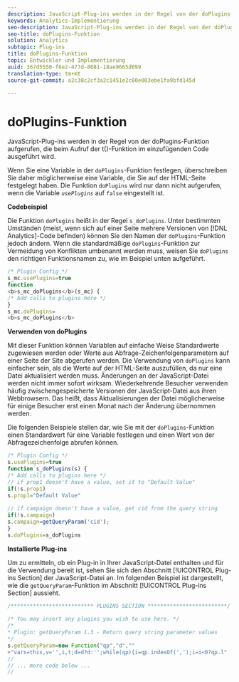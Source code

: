 ```yaml
---
description: JavaScript-Plug-ins werden in der Regel von der doPlugins-Funktion aufgerufen, die beim Aufruf der t()-Funktion im einzufügenden Code ausgeführt wird.
keywords: Analytics-Implementierung
seo-description: JavaScript-Plug-ins werden in der Regel von der doPlugins-Funktion aufgerufen, die beim Aufruf der t()-Funktion im einzufügenden Code ausgeführt wird.
seo-title: doPlugins-Funktion
solution: Analytics
subtopic: Plug-ins
title: doPlugins-Funktion
topic: Entwickler und Implementierung
uuid: 367d5550-f8e2-477d-8681-18ae9665d699
translation-type: tm+mt
source-git-commit: a2c38c2cf3a2c1451e2c60e003ebe1fa9bfd145d

---
```



# doPlugins-Funktion

JavaScript-Plug-ins werden in der Regel von der doPlugins-Funktion aufgerufen, die beim Aufruf der t()-Funktion im einzufügenden Code ausgeführt wird.

Wenn Sie eine Variable in der `doPlugins`-Funktion festlegen, überschreiben Sie daher möglicherweise eine Variable, die Sie auf der HTML-Seite festgelegt haben. Die Funktion `doPlugins` wird nur dann nicht aufgerufen, wenn die Variable *`usePlugins`* auf `false` eingestellt ist.

**Codebeispiel**

Die Funktion `doPlugins` heißt in der Regel `s_doPlugins`. Unter bestimmten Umständen (meist, wenn sich auf einer Seite mehrere Versionen von [!DNL Analytics]-Code befinden) können Sie den Namen der `doPlugins`-Funktion jedoch ändern. Wenn die standardmäßige `doPlugins`-Funktion zur Vermeidung von Konflikten umbenannt werden muss, weisen Sie `doPlugins` den richtigen Funktionsnamen zu, wie im Beispiel unten aufgeführt.

```js
/* Plugin Config */ 
s_mc.usePlugins=true 
function  
<b>s_mc_doPlugins</b>(s_mc) { 
/* Add calls to plugins here */ 
} 
s_mc.doPlugins= 
<b>s_mc_doPlugins</b>
```

**Verwenden von doPlugins**

Mit dieser Funktion können Variablen auf einfache Weise Standardwerte zugewiesen werden oder Werte aus Abfrage-Zeichenfolgenparametern auf einer Seite der Site abgerufen werden. Die Verwendung von `doPlugins` kann einfacher sein, als die Werte auf der HTML-Seite auszufüllen, da nur eine Datei aktualisiert werden muss. Änderungen an der JavaScript-Datei werden nicht immer sofort wirksam. Wiederkehrende Besucher verwenden häufig zwischengespeicherte Versionen der JavaScript-Datei aus ihren Webbrowsern. Das heißt, dass Aktualisierungen der Datei möglicherweise für einige Besucher erst einen Monat nach der Änderung übernommen werden.

Die folgenden Beispiele stellen dar, wie Sie mit der `doPlugins`-Funktion einen Standardwert für eine Variable festlegen und einen Wert von der Abfragezeichenfolge abrufen können.

```js
/* Plugin Config */ 
s.usePlugins=true 
function s_doPlugins(s) { 
/* Add calls to plugins here */ 
// if prop1 doesn't have a value, set it to "Default Value" 
if(!s.prop1) 
s.prop1="Default Value" 
 
// if campaign doesn't have a value, get cid from the query string 
if(!s.campaign) 
s.campaign=getQueryParam('cid'); 
} 
s.doPlugins=s_doPlugins
```

**Installierte Plug-ins**

Um zu ermitteln, ob ein Plug-in in Ihrer JavaScript-Datei enthalten und für die Verwendung bereit ist, sehen Sie sich den Abschnitt [!UICONTROL Plug-ins Section] der JavaScript-Datei an. Im folgenden Beispiel ist dargestellt, wie die `getQueryParam`-Funktion im Abschnitt [!UICONTROL Plug-ins Section] aussieht.

```js
/************************** PLUGINS SECTION *************************/ 
 
/* You may insert any plugins you wish to use here. */ 
/* 
* Plugin: getQueryParam 1.3 - Return query string parameter values 
*/ 
s.getQueryParam=new Function("qp","d","" 
+"vars=this,v='',i,t;d=d?d:'';while(qp){i=qp.indexOf(',');i=i<0?qp.l" 
// 
// ... more code below ...
// 
```

